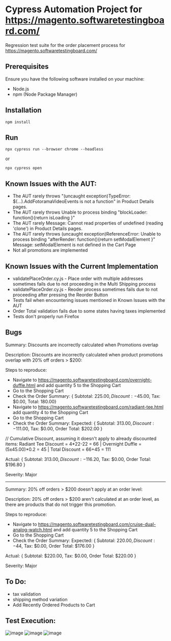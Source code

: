 
# Cypress Automation Project for https://magento.softwaretestingboard.com/

Regression test suite for the order placement process for https://magento.softwaretestingboard.com/

## Prerequisites
Ensure you have the following software installed on your machine:

- Node.js
- npm (Node Package Manager)
## Installation

```
npm install
```

## Run
```
npx cypress run --browser chrome --headless
```
or
```
npx cypress open
```

## Known Issues with the AUT:
- The AUT rarely throws "(uncaught exception)TypeError: $(...).AddFotoramaVideoEvents is not a function" in Product Details pages.
- The AUT rarely throws Unable to process binding "blockLoader: function(){return isLoading }"
- The AUT rarely Message: Cannot read properties of undefined (reading 'clone') in Product Details pages.
- The AUT rarely throws (uncaught exception)ReferenceError: Unable to process binding "afterRender: function(){return setModalElement }" Message: setModalElement is not defined in the Cart Page
- Not all promotions are implemented


## Known Issues with the Current Implementation
- validatePlaceOrder.cy.js - Place order with multiple addresses sometimes fails due to not proceeding in the Multi Shipping process
- validatePlaceOrder.cy.js - Reoder process sometimes fails due to not proceeding after pressing the Reorder Button
- Tests fail when encountering issues mentioned in Known Issues with the AUT
- Order Total validation fails due to some states having taxes implemented
- Tests don't properly run Firefox

## Bugs

Summary: Discounts are incorrectly calculated when Promotions overlap

Description: Discounts are incorrectly calculated when product promotions overlap with 20% off orders > $200:

Steps to reproduce:

- Navigate to https://magento.softwaretestingboard.com/overnight-duffle.html and add quantity 5 to the Shopping Cart
- Go to the Shopping Cart
- Check the Order Summary:
  { Subtotal:	$225.00, Discount:	-$45.00, Tax:	$0.00, Total:	180.00}
- Navigate to https://magento.softwaretestingboard.com/radiant-tee.html add quantity 4 to the Shopping Cart
- Go to the Shopping Cart
- Check the Order Summary:
Expected: { Subtotal:	$313.00, Discount:	-$111.00, Tax:	$0.00, Order Total:     $202.00 } 

// Cumulative Discount, assuming it doesn't apply to already discounted items: Radiant Tee Discount = 4*22-22 = 66 | Overnight Duffle = (5x45.00)*0.2 = 45 | Total Discount = 66+45 = 111

Actual: { Subtotal:	$313.00, Discount:	-$116.20, Tax:	$0.00, Order Total:     $196.80 } 

Severity: Major

---
Summary: 20% off orders > $200 doesn't apply at an order level:

Description: 20% off orders > $200 aren't calculated at an order level, as there are products that do not trigger this promotion.

Steps to reproduce:

- Navigate to https://magento.softwaretestingboard.com/cruise-dual-analog-watch.html and add quantity 5 to the Shopping Cart
- Go to the Shopping Cart
- Check the Order Summary:
Expected: { Subtotal:	$220.00, Discount:	-$44, Tax:	$0.00, Order Total:     $176.00 } 

Actual: { Subtotal:	$220.00,  Tax:	$0.00, Order Total:     $220.00 } 

Severity: Major 
## To Do:
- tax validation
- shipping method variation
- Add Recently Ordered Products to Cart

## Test Execution:
![image](https://github.com/mihneav/luma.magento.softwaretestingboard.cypress/assets/7737551/cac9fe9e-50ef-418b-8ef5-5aa6fca3274a)
![image](https://github.com/mihneav/luma.magento.softwaretestingboard.cypress/assets/7737551/5a2dd094-2152-4779-afed-c080be0437a4)
![image](https://github.com/mihneav/luma.magento.softwaretestingboard.cypress/assets/7737551/e08cdcdd-c917-45c9-80c0-24873ebeb22b)


